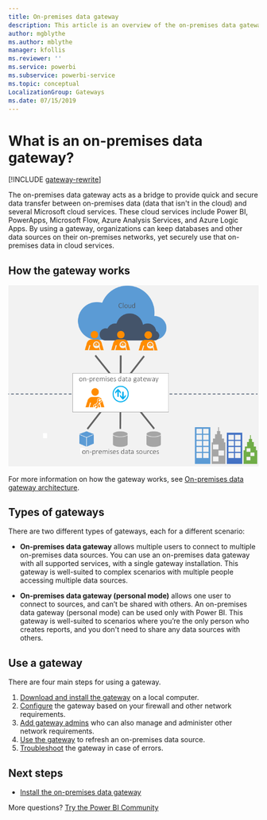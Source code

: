 ```yaml
---
title: On-premises data gateway
description: This article is an overview of the on-premises data gateway for Power BI. You can use this gateway to work with DirectQuery data sources. You can also use this gateway to refresh cloud datasets with on-premises data.
author: mgblythe
ms.author: mblythe
manager: kfollis
ms.reviewer: ''
ms.service: powerbi
ms.subservice: powerbi-service
ms.topic: conceptual
LocalizationGroup: Gateways
ms.date: 07/15/2019
---
```


# What is an on-premises data gateway?

[!INCLUDE [gateway-rewrite](includes/gateway-rewrite.md)]

The on-premises data gateway acts as a bridge to provide quick and secure data transfer between on-premises data (data that isn't in the cloud) and several Microsoft cloud services. These cloud services include Power BI, PowerApps, Microsoft Flow, Azure Analysis Services, and Azure Logic Apps. By using a gateway, organizations can keep databases and other data sources on their on-premises networks, yet securely use that on-premises data in cloud services.

## How the gateway works

![Gateway overview](media/service-gateway-onprem/on-premises-data-gateway.png)

For more information on how the gateway works, see [On-premises data gateway architecture](/data-integration/gateway/service-gateway-onprem-indepth).

## Types of gateways

There are two different types of gateways, each for a different scenario:

* **On-premises data gateway** allows multiple users to connect to multiple on-premises data sources. You can use an on-premises data gateway with all supported services, with a single gateway installation. This gateway is well-suited to complex scenarios with multiple people accessing multiple data sources.

* **On-premises data gateway (personal mode)** allows one user to connect to sources, and can’t be shared with others. An on-premises data gateway (personal mode) can be used only with Power BI. This gateway is well-suited to scenarios where you’re the only person who creates reports, and you don't need to share any data sources with others.

## Use a gateway

There are four main steps for using a gateway.

1. [Download and install the gateway](/data-integration/gateway/service-gateway-install) on a local computer.
1. [Configure](/data-integration/gateway/service-gateway-app) the gateway based on your firewall and other network requirements.
1. [Add gateway admins](/data-integration/gateway/service-gateway-manage) who can also manage and administer other network requirements.
1. [Use the gateway](service-gateway-sql-tutorial.md) to refresh an on-premises data source.
1. [Troubleshoot](service-gateway-onprem-tshoot.md) the gateway in case of errors.

## Next steps

* [Install the on-premises data gateway](/data-integration/gateway/service-gateway-install)

More questions? [Try the Power BI Community](https://community.powerbi.com/)
